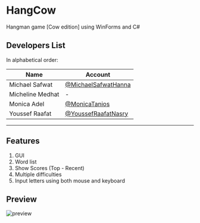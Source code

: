 # HangCow

Hangman game [Cow edition] using WinForms and C#

## Developers List

In alphabetical order:

| Name             | Account                                                      |
| ---------------- | ------------------------------------------------------------ |
| Michael Safwat   | [@MichaelSafwatHanna](https://github.com/MichaelSafwatHanna) |
| Micheline Medhat | -                                                            |
| Monica Adel      | [@MonicaTanios](https://github.com/MonicaTanios)             |
| Youssef Raafat   | [@YoussefRaafatNasry](https://github.com/YoussefRaafatNasry) |

---

## Features

1. GUI
2. Word list
3. Show Scores (Top - Recent)
4. Multiple difficulties
5. Input letters using both mouse and keyboard

## Preview
![preview](https://user-images.githubusercontent.com/41103290/43040209-3a6fb6bc-8d3e-11e8-8040-a7f24ff310c6.gif)
